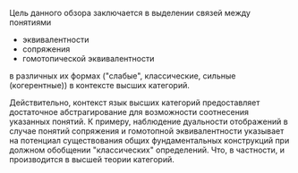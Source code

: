 Цель данного обзора заключается в выделении связей между понятиями
* эквивалентности
* сопряжения
* гомотопической эквивалентности

в различных их формах ("слабые", классические, сильные (когерентные)) в контексте высших категорий.

Действительно, контекст язык высших категорий предоставляет достаточное абстрагирование для возможности соотнесения указанных понятий. К примеру, наблюдение дуальности отображений в случае понятий сопряжения и гомотопной эквивалентности указывает на потенциал существования общих фундаментальных конструкций при должном обобщении "классических" определений. Что, в частности, и производится в высшей теории категорий.